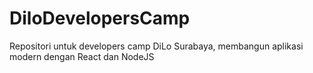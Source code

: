 # DiloDevelopersCamp
Repositori untuk developers camp DiLo Surabaya, membangun aplikasi modern dengan React dan NodeJS
